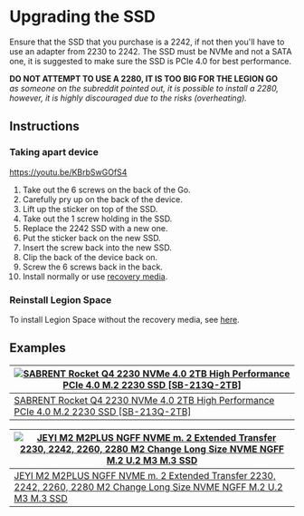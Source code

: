 # Upgrading the SSD
Ensure that the SSD that you purchase is a 2242, if not then you'll have to use an adapter from 2230 to 2242. The SSD must be NVMe and not a SATA one, it is suggested to make sure the SSD is PCIe 4.0 for best performance.

**DO NOT ATTEMPT TO USE A 2280, IT IS TOO BIG FOR THE LEGION GO**
<br/>
*as someone on the subreddit pointed out, it is possible to install a 2280, however, it is highly discouraged due to the risks (overheating).*

## Instructions

### Taking apart device
https://youtu.be/KBrbSwGOfS4
1. Take out the 6 screws on the back of the Go.
2. Carefully pry up on the back of the device.
3. Lift up the sticker on top of the SSD.
4. Take out the 1 screw holding in the SSD.
5. Replace the 2242 SSD with a new one.
6. Put the sticker back on the new SSD.
7. Insert the screw back into the new SSD.
8. Clip the back of the device back on.
9. Screw the 6 screws back in the back.
10. Install normally or use [recovery media](https://pcsupport.lenovo.com/us/en/lenovorecovery).

### Reinstall Legion Space
To install Legion Space without the recovery media, see [here](../SOFTWARE.md).

## Examples
| [![SABRENT Rocket Q4 2230 NVMe 4.0 2TB High Performance PCIe 4.0 M.2 2230 SSD [SB-213Q-2TB]](https://m.media-amazon.com/images/I/7187S21PB5L._AC_SX466_.jpg)](https://www.amazon.com/SABRENT-Rocket-2230-Performance-SB-2130-1TB/dp/B0C5YS3QY4 "SABRENT Rocket Q4 2230 NVMe 4.0 2TB High Performance PCIe 4.0 M.2 2230 SSD [SB-213Q-2TB]") |
|--------------|
| [SABRENT Rocket Q4 2230 NVMe 4.0 2TB High Performance PCIe 4.0 M.2 2230 SSD [SB-213Q-2TB]](https://www.amazon.com/SABRENT-Rocket-2230-Performance-SB-2130-1TB/dp/B0C5YS3QY4) |

| [![JEYI M2 M2PLUS NGFF NVME m. 2 Extended Transfer 2230, 2242, 2260, 2280 M2 Change Long Size NVME NGFF M.2 U.2 M3 M.3 SSD](https://m.media-amazon.com/images/I/61sszL0Kt9L._AC_SX466_.jpg)](https://www.amazon.com/JEYI-M2PLUS-Extended-Transfer-Change/dp/B084VLMQWC "JEYI M2 M2PLUS NGFF NVME m. 2 Extended Transfer 2230, 2242, 2260, 2280 M2 Change Long Size NVME NGFF M.2 U.2 M3 M.3 SSD") |
|--------------|
| [JEYI M2 M2PLUS NGFF NVME m. 2 Extended Transfer 2230, 2242, 2260, 2280 M2 Change Long Size NVME NGFF M.2 U.2 M3 M.3 SSD](https://www.amazon.com/JEYI-M2PLUS-Extended-Transfer-Change/dp/B084VLMQWC) |
